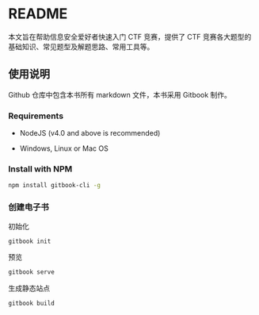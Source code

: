 # README

本文旨在帮助信息安全爱好者快速入门 CTF 竞赛，提供了 CTF 竞赛各大题型的基础知识、常见题型及解题思路、常用工具等。

## 使用说明

Github 仓库中包含本书所有 markdown 文件，本书采用 Gitbook 制作。

### Requirements

* NodeJS \(v4.0 and above is recommended\)

* Windows, Linux or Mac OS


### Install with NPM

```bash
npm install gitbook-cli -g
```

### 创建电子书

初始化

```bash
gitbook init
```

预览

```bash
gitbook serve
```

生成静态站点

```bash
gitbook build
```


